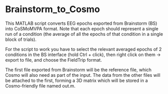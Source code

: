 # Brainstorm_to_Cosmo

This MATLAB script converts EEG epochs exported from Brainstorm (BS) into CoSMoMVPA format.
Note that each epoch should represent a single run of a condition (the average of all the epochs of that condition in a single block of trials).

For the script to work you have to select the relevant averaged epochs of 2 conditions in the BS interface (hold Ctrl + click), then right click on them -> export to file, and choose the FieldTrip format.

The first file exported from Brainstorm will be the reference file, which Cosmo will also need as part of the input.
The data from the other files will be attached to the first, forming a 3D matrix which will  be stored in a Cosmo-friendly file named out.m.

